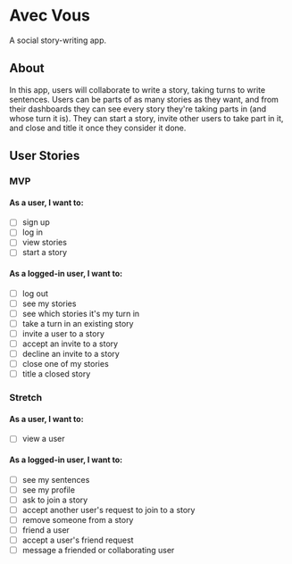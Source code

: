 # Avec Vous

A social story-writing app.

## About

In this app, users will collaborate to write a story, taking turns to write sentences. Users can be parts of as many stories as they want, and from their dashboards they can see every story they're taking parts in (and whose turn it is). They can start a story, invite other users to take part in it, and close and title it once they consider it done.

## User Stories

### MVP

#### As a user, I want to:

- [ ] sign up
- [ ] log in
- [ ] view stories
- [ ] start a story

#### As a logged-in user, I want to:

- [ ] log out
- [ ] see my stories
- [ ] see which stories it's my turn in
- [ ] take a turn in an existing story
- [ ] invite a user to a story
- [ ] accept an invite to a story
- [ ] decline an invite to a story
- [ ] close one of my stories
- [ ] title a closed story

### Stretch

#### As a user, I want to:

- [ ] view a user

#### As a logged-in user, I want to:

- [ ] see my sentences
- [ ] see my profile
- [ ] ask to join a story
- [ ] accept another user's request to join to a story
- [ ] remove someone from a story
- [ ] friend a user
- [ ] accept a user's friend request
- [ ] message a friended or collaborating user
